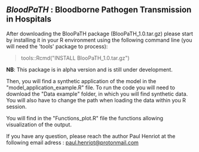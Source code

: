 ## *BloodPaTH* : Bloodborne Pathogen Transmission in Hospitals

After downloading the BlooPaTH package (BlooPaTH_1.0.tar.gz) please start by installing it in your R environment using the following command line (you will need the 'tools' package to process):
 > tools::Rcmd("INSTALL BlooPaTH_1.0.tar.gz")

**NB**: This package is in alpha version and is still under development.

Then, you will find a synthetic application of the model in the "model_application_example.R" file. To run the code you will need to download the "Data example" folder, in which you will find synthetic data.
You will also have to change the path when loading the data within you R session. 

You will find in the "Functions_plot.R" file the functions allowing visualization of the output. 

If you have any question, please reach the author Paul Henriot at the following email adress : paul.henriot@protonmail.com
